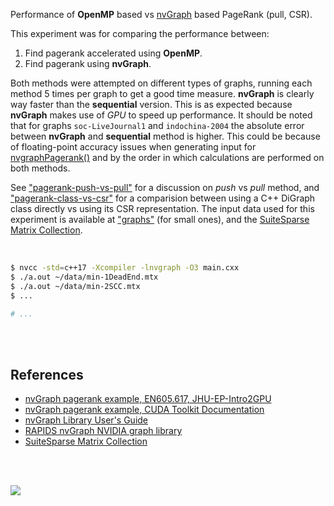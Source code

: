 Performance of **OpenMP** based vs [nvGraph] based PageRank (pull, CSR).

This experiment was for comparing the performance between:
1. Find pagerank accelerated using **OpenMP**.
2. Find pagerank using **nvGraph**.

Both methods were attempted on different types of graphs, running each method
5 times per graph to get a good time measure. **nvGraph** is clearly way faster
than the **sequential** version. This is as expected because **nvGraph** makes
use of *GPU* to speed up performance. It should be noted that for graphs
`soc-LiveJournal1` and `indochina-2004` the absolute error between **nvGraph**
and **sequential** method is higher. This could be because of floating-point
accuracy issues when generating input for [nvgraphPagerank()] and by the order
in which calculations are performed on both methods.

See ["pagerank-push-vs-pull"] for a discussion on *push* vs *pull* method, and
["pagerank-class-vs-csr"] for a comparision between using a C++ DiGraph class
directly vs using its CSR representation. The input data used for this
experiment is available at ["graphs"] (for small ones), and the
[SuiteSparse Matrix Collection].

<br>

```bash
$ nvcc -std=c++17 -Xcompiler -lnvgraph -O3 main.cxx
$ ./a.out ~/data/min-1DeadEnd.mtx
$ ./a.out ~/data/min-2SCC.mtx
$ ...

# ...
```

<br>
<br>


## References

- [nvGraph pagerank example, EN605.617, JHU-EP-Intro2GPU](https://github.com/JHU-EP-Intro2GPU/EN605.617/blob/master/module9/nvgraph_examples/nvgraph_Pagerank.cpp)
- [nvGraph pagerank example, CUDA Toolkit Documentation](https://docs.nvidia.com/cuda/archive/10.0/nvgraph/index.html#nvgraph-pagerank-example)
- [nvGraph Library User's Guide](https://docs.nvidia.com/cuda/archive/10.1/pdf/nvGRAPH_Library.pdf)
- [RAPIDS nvGraph NVIDIA graph library][nvGraph]
- [SuiteSparse Matrix Collection]

<br>
<br>

[![](https://i.imgur.com/iPxcsyw.jpg)](https://www.youtube.com/watch?v=fb4hqKzp_AA)

[nvGraph]: https://github.com/rapidsai/nvgraph
[nvgraphPagerank()]: https://docs.nvidia.com/cuda/archive/10.0/nvgraph/index.html#function-nvgraphpagerank
["pagerank-push-vs-pull"]: https://github.com/puzzlef/pagerank-push-vs-pull
["pagerank-class-vs-csr"]: https://github.com/puzzlef/pagerank-class-vs-csr
["graphs"]: https://github.com/puzzlef/graphs
[SuiteSparse Matrix Collection]: https://suitesparse-collection-website.herokuapp.com
